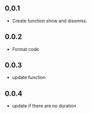 ## 0.0.1

* Create function show and dissmiss.


## 0.0.2
* Format code

## 0.0.3
* update function

## 0.0.4
* update if there are no duration

